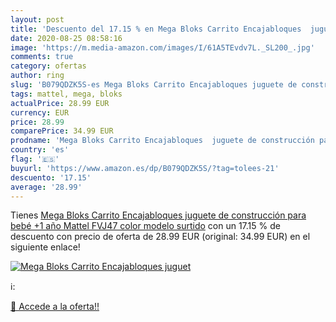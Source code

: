 ```yaml
---
layout: post
title: 'Descuento del 17.15 % en Mega Bloks Carrito Encajabloques  juguet'
date: 2020-08-25 08:58:16
image: 'https://m.media-amazon.com/images/I/61A5TEvdv7L._SL200_.jpg'
comments: true
category: ofertas
author: ring
slug: 'B079QDZK5S-es Mega Bloks Carrito Encajabloques juguete de construcción...'
tags: mattel, mega, bloks
actualPrice: 28.99 EUR
currency: EUR
price: 28.99
comparePrice: 34.99 EUR
prodname: 'Mega Bloks Carrito Encajabloques  juguete de construcción para bebé +1 año  Mattel FVJ47    color  modelo surtido'
country: 'es'
flag: '🇪🇸'
buyurl: 'https://www.amazon.es/dp/B079QDZK5S/?tag=tolees-21'
descuento: '17.15'
average: '28.99'
---
```


Tienes [Mega Bloks Carrito Encajabloques  juguete de construcción para bebé +1 año  Mattel FVJ47    color  modelo surtido](https://www.amazon.es/dp/B079QDZK5S/?tag=tolees-21) con un 17.15 % de descuento con precio de oferta de 28.99 EUR (original: 34.99 EUR) en el siguiente enlace!

[![Mega Bloks Carrito Encajabloques  juguet](https://m.media-amazon.com/images/I/61A5TEvdv7L._SL200_.jpg)](https://www.amazon.es/dp/B079QDZK5S/?tag=tolees-21)

ℹ️:


[🛒 Accede a la oferta!!](https://www.amazon.es/dp/B079QDZK5S/?tag=tolees-21)
